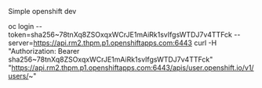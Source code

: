 Simple openshift dev

oc login --token=sha256~78tnXq8ZSOxqxWCrJE1mAiRk1svIfgsWTDJ7v4TTFck --server=https://api.rm2.thpm.p1.openshiftapps.com:6443
curl -H "Authorization: Bearer sha256~78tnXq8ZSOxqxWCrJE1mAiRk1svIfgsWTDJ7v4TTFck" "https://api.rm2.thpm.p1.openshiftapps.com:6443/apis/user.openshift.io/v1/users/~"
